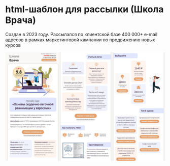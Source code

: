 # html-шаблон для рассылки (Школа Врача)

Создан в 2023 году. Рассылался по клиентской базе 400 000+ e-mail адресов в рамках маркетинговой кампании по продвижению новых курсов 

![screen](screen.jpg)
